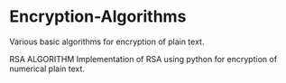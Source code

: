 # Encryption-Algorithms
Various basic algorithms for encryption of plain text.

RSA ALGORITHM
Implementation of RSA using python for encryption of numerical plain text.
